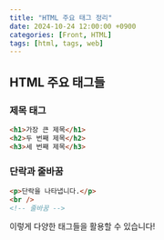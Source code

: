 ```yaml
---
title: "HTML 주요 태그 정리"
date: 2024-10-24 12:00:00 +0900
categories: [Front, HTML]
tags: [html, tags, web]
---
```


## HTML 주요 태그들

### 제목 태그

```html
<h1>가장 큰 제목</h1>
<h2>두 번째 제목</h2>
<h3>세 번째 제목</h3>
```

### 단락과 줄바꿈

```html
<p>단락을 나타냅니다.</p>
<br />
<!-- 줄바꿈 -->
```

이렇게 다양한 태그들을 활용할 수 있습니다!
